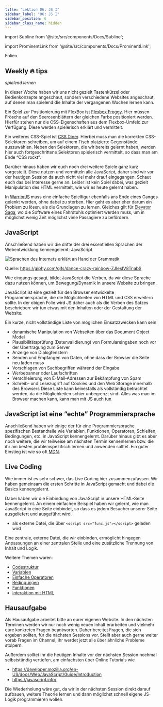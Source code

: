 ```yaml
---
title: "Lektion 06: JS I"
sidebar_label: "06: JS I"
sidebar_position: 6
sidebar_class_name: hidden
---
```


import Subline from '@site/src/components/Docs/Subline';

<Subline text="Wenn dies, dann das" />

import ProminentLink from '@site/src/components/Docs/ProminentLink';

<ProminentLink link="https://docs.google.com/presentation/d/1CS1gnl6RS-2Y5-K7RTI0qde6tK7UvRoESxMygHTqZ64">Folien</ProminentLink>

## Weekly 🔥 tips

_spielend lernen_

In dieser Woche haben wir uns nicht gezielt Tastenkürzel oder Bedienkonzepte angeschaut, sondern verschiedene Websites angeschaut, auf denen man spielend die Inhalte der vergangenen Wochen lernen kann.

Ein Spiel zur Positionierung mit FlexBox ist [Flexbox Froggy](https://flexboxfroggy.com/#de). Hier müssen Frösche auf den Seerosenblättern der gleichen Farbe positioniert werden. Hierfür stehen nur die CSS-Eigenschaften aus dem Flexbox-Umfeld zur Verfügung. Diese werden spielerisch erklärt und vermittelt.

Ein weiteres CSS-Spiel ist [CSS Diner](http://flukeout.github.io/). Hierbei muss man die korrekten CSS-Selektoren schreiben, um auf einem Tisch platzierte Gegenstände auszuwählen. Neben den Selektoren, die wir bereits gelernt haben, werden hier auch fortgeschrittene Selektoren spielerisch vermittelt, so dass man am Ende “CSS rockt”.

Darüber hinaus haben wir euch noch drei weitere Spiele ganz kurz vorgestellt. Diese nutzen und vermitteln alle JavaScript, daher sind wir vor der heutigen Session da auch nicht viel mehr drauf eingegangen. Schaut euch das bei Interesse gerne an. Leider ist kein Spiel dabei, was gezielt Manipulation des HTML vermittelt, wie wir es heute gelernt haben.

In [WarriorJS](https://warriorjs.com) muss eine einfache Spielfigur ebenfalls ans Ende eines Ganges gelenkt werden, ohne dabei zu sterben. Hier geht es aber eher darum ein Problem zu lösen, als die Grundlagen zu lernen. Gleiches gilt für [Elevator Saga](http://play.elevatorsaga.com/#challenge=1), wo die Software eines Fahrstuhls optimiert werden muss, um in möglichst wenig Zeit möglichst viele Passagiere zu befördern.

## JavaScript

Anschließend haben wir die dritte der drei essentiellen Sprachen der Webentwicklung kennengelernt: JavaScript.

![Sprachen des Internets erklärt an Hand der Grammatik](/img/lessons/06/languages-unicorn.png)

Quelle: https://giphy.com/gifs/dance-crazy-rainbow-ZJlesIV8TnabS

Wie eingangs gesagt, bildet JavaScript die Verben, da wir diese Sprache dazu nutzen können, um Bewegung/Dynamik in unsere Website zu bringen.

JavaScript ist eine gezielt für den Browser entwickelte Programmiersprache, die die Möglichkeiten von HTML und CSS erweitern sollte. In der obigen Folie wird JS daher auch als die Verben des Satzes beschrieben: wir tun etwas mit den Inhalten oder der Gestaltung der Website.

Ein kurze, nicht vollständige Liste von möglichen Einsatzzwecken kann sein:

- dynamische Manipulation von Webseiten über das Document Object Model
- Plausibilitätsprüfung (Datenvalidierung) von Formulareingaben noch vor der Übertragung zum Server
- Anzeige von Dialogfenstern
- Senden und Empfangen von Daten, ohne dass der Browser die Seite neu laden muss
- Vorschlagen von Suchbegriffen während der Eingabe
- Werbebanner oder Laufschriften
- Verschleierung von E-Mail-Adressen zur Bekämpfung von Spam
- Schreib- und Lesezugriff auf Cookies und den Web Storage innerhalb des Browsers
  Diese Liste kann keinesfalls als vollständig betrachtet werden, da die Möglichkeiten schier unbegrenzt sind. Alles was man im Browser machen kann, kann man mit JS auch tun.

## JavaScript ist eine “echte” Programmiersprache

Anschließend haben wir einige der für eine Programmiersprache spezifischen Bestandteile wie Variablen, Funktionen, Operatoren, Schleifen, Bedingungen, etc. in JavaScript kennengelernt. Darüber hinaus gibt es aber noch weitere, die wir teilweise am nächsten Termin kennenlernen bzw. die ihr am besten problemspezifisch lernen und anwenden solltet. Ein guter Einstieg ist wie so oft [MDN](https://developer.mozilla.org/en-US/docs/Web/JavaScript/Guide/Introduction).

## Live Coding

Wie immer ist es sehr schwer, das Live Coding hier zusammenzufassen. Wir haben gemeinsam die ersten Schritte in JavaScript gemacht und dabei die Basics kennengelernt.

Dabei haben wir die Einbindung von JavaScript in unsere HTML-Seite kennengelernt. An einem einfachen Beispiel haben wir gelernt, wie man JavaScript in eine Seite einbindet, so dass es jedem Besucher unserer Seite ausgeliefert und ausgeführt wird.

- als externe Datei, die über `<script src="func.js"></script>` geladen wird

Eine zentrale, externe Datei, die wir einbinden, ermöglicht hingegen Anpassungen an einer zentralen Stelle und eine zusätzliche Trennung von Inhalt und Logik.

Weitere Themen waren:

- [Codestruktur](https://javascript.info/structure)
- [Variablen](https://javascript.info/variables)
- [Einfache Operatoren](https://javascript.info/operators)
- [Bedingungen](https://javascript.info/ifelse)
- [Funktionen](https://javascript.info/function-basics)
- [Interaktion mit HTML](https://javascript.info/searching-elements-dom)

## Hausaufgabe

Als Hausaufgabe arbeitet bitte an eurer eigenen Website. In den nächsten Terminen werden wir nur noch wenig neuen Inhalt erarbeiten und vielmehr eure konkreten Fragen beantworten. Daher bereitet Fragen, die sich ergeben sollten, für die nächsten Sessions vor. Stellt aber auch gerne weiter vorab Fragen im Channel, ihr werdet jetzt alle über ähnliche Probleme stolpern.

Außerdem solltet ihr die heutigen Inhalte vor der nächsten Session nochmal selbstständig vertiefen, am einfachsten über Online Tutorials wie

- https://developer.mozilla.org/en-US/docs/Web/JavaScript/Guide/Introduction
- https://javascript.info/

Die Wiederholung wäre gut, da wir in der nächsten Session direkt darauf aufbauen, weitere Theorie lernen und dann möglichst schnell eigene JS-Logik programmieren wollen.
